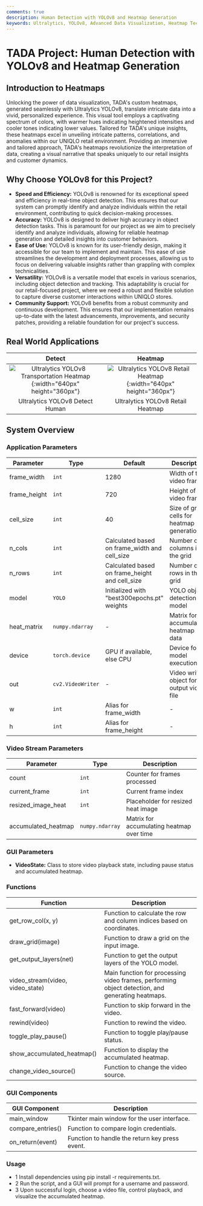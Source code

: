 ```yaml
---
comments: true
description: Human Detection with YOLOv8 and Heatmap Generation
keywords: Ultralytics, YOLOv8, Advanced Data Visualization, Heatmap Technology, Object Detection and Tracking, Jupyter Notebook, Python SDK, Command Line Interface
---
```


# TADA Project: Human Detection with YOLOv8 and Heatmap Generation 

## Introduction to Heatmaps
  Unlocking the power of data visualization, TADA's custom heatmaps, generated seamlessly with Ultralytics YOLOv8, translate intricate data into a vivid, personalized experience. This visual tool employs a captivating spectrum of colors, with warmer hues indicating heightened intensities and cooler tones indicating lower values. Tailored for TADA's unique insights, these heatmaps excel in unveiling intricate patterns, correlations, and anomalies within our UNIQLO retail environment. Providing an immersive and tailored approach, TADA's heatmaps revolutionize the interpretation of data, creating a visual narrative that speaks uniquely to our retail insights and customer dynamics.
## Why Choose YOLOv8 for this Project?
- **Speed and Efficiency:** YOLOv8 is renowned for its exceptional speed and efficiency in real-time object detection. This ensures that our system can promptly identify and analyze individuals within the retail environment, contributing to quick decision-making processes.
- **Accuracy:** YOLOv8 is designed to deliver high accuracy in object detection tasks. This is paramount for our project as we aim to precisely identify and analyze individuals, allowing for reliable heatmap generation and detailed insights into customer behaviors.
- **Ease of Use:** YOLOv8 is known for its user-friendly design, making it accessible for our team to implement and maintain. This ease of use streamlines the development and deployment processes, allowing us to focus on delivering valuable insights rather than grappling with complex technicalities.
- **Versatility:** YOLOv8 is a versatile model that excels in various scenarios, including object detection and tracking. This adaptability is crucial for our retail-focused project, where we need a robust and flexible solution to capture diverse customer interactions within UNIQLO stores.
- **Community Support:** YOLOv8 benefits from a robust community and continuous development. This ensures that our implementation remains up-to-date with the latest advancements, improvements, and security patches, providing a reliable foundation for our project's success.
## Real World Applications

| Detect                                                                                                 | Heatmap                                                                                                |
|:------------------------------------------------------------------------------------------------------:|:-------------------------------------------------------------------------------------------------------:|
| ![Ultralytics YOLOv8 Transportation Heatmap](https://github.com/hungnguyen08112003/AI-PJ/assets/134583410/4183bb95-e01b-4b68-a5e6-396c76872623){:width="640px" height="360px"} | ![Ultralytics YOLOv8 Retail Heatmap](https://github.com/hungnguyen08112003/AI-PJ/assets/134583410/445fefc3-76b2-45ff-980a-bc54209a68be){:width="640px" height="360px"} |
| Ultralytics YOLOv8 Detect Human                                                                       | Ultralytics YOLOv8 Retail Heatmap                                                                      |
## System Overview

### Application Parameters

| Parameter          | Type                | Default                                          | Description                                              |
|--------------------|---------------------|--------------------------------------------------|----------------------------------------------------------|
| frame_width        | `int`               | 1280                                             | Width of the video frame                                  |
| frame_height       | `int`               | 720                                              | Height of the video frame                                 |
| cell_size          | `int`               | 40                                               | Size of grid cells for heatmap generation                |
| n_cols             | `int`               | Calculated based on frame_width and cell_size     | Number of columns in the grid                             |
| n_rows             | `int`               | Calculated based on frame_height and cell_size    | Number of rows in the grid                                |
| model              | `YOLO`              | Initialized with "best300epochs.pt" weights      | YOLO object detection model                              |
| heat_matrix        | `numpy.ndarray`     | -                                                | Matrix for accumulating heatmap data                      |
| device             | `torch.device`      | GPU if available, else CPU                        | Device for model execution                                |
| out                | `cv2.VideoWriter`   | -                                                | Video writer object for output video file                 |
| w                  | `int`               | Alias for frame_width                            | -                                                          |
| h                  | `int`               | Alias for frame_height                           | -                                                          |

### Video Stream Parameters
| Parameter             | Type              | Description                                       |
|-----------------------|-------------------|---------------------------------------------------|
| count                 | `int`             | Counter for frames processed                      |
| current_frame         | `int`             | Current frame index                               |
| resized_image_heat    | `int`             | Placeholder for resized heat image                |
| accumulated_heatmap   | `numpy.ndarray`   | Matrix for accumulating heatmap over time         |

### GUI Parameters
- **VideoState:** Class to store video playback state, including pause status and accumulated heatmap.
### Functions
| Function                            | Description                                                                                                      |
|-------------------------------------|------------------------------------------------------------------------------------------------------------------|
| get_row_col(x, y)                   | Function to calculate the row and column indices based on coordinates.                                           |
| draw_grid(image)                    | Function to draw a grid on the input image.                                                                       |
| get_output_layers(net)              | Function to get the output layers of the YOLO model.                                                              |
| video_stream(video, video_state)    | Main function for processing video frames, performing object detection, and generating heatmaps.                 |
| fast_forward(video)                 | Function to skip forward in the video.                                                                            |
| rewind(video)                       | Function to rewind the video.                                                                                     |
| toggle_play_pause()                 | Function to toggle play/pause status.                                                                            |
| show_accumulated_heatmap()          | Function to display the accumulated heatmap.                                                                     |
| change_video_source()               | Function to change the video source.                                                                             |

### GUI Components
| GUI Component     | Description                                            |
|-------------------|--------------------------------------------------------|
| main_window       | Tkinter main window for the user interface.            |
| compare_entries() | Function to compare login credentials.                 |
| on_return(event)   | Function to handle the return key press event.         |

### Usage
- 1  Install dependencies using pip install -r requirements.txt.
- 2 Run the script, and a GUI will prompt for a username and password.
- 3 Upon successful login, choose a video file, control playback, and visualize the accumulated heatmap.
